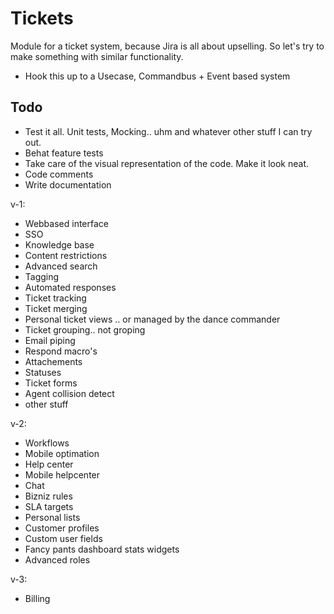 Tickets
=======

Module for a ticket system, because Jira is all about upselling. So let's
try to make something with  similar functionality.

- Hook this up to a Usecase, Commandbus + Event based system


Todo
---

- Test it all. Unit tests, Mocking.. uhm and whatever other stuff I can try out.
- Behat feature tests
- Take care of the visual representation of the code. Make it look neat.
- Code comments
- Write documentation


v-1:
- Webbased interface
- SSO
- Knowledge base
- Content restrictions
- Advanced search
- Tagging
- Automated responses
- Ticket tracking
- Ticket merging
- Personal ticket views .. or managed by the dance commander
- Ticket grouping.. not groping
- Email piping
- Respond macro's
- Attachements
- Statuses
- Ticket forms
- Agent collision detect
 - other stuff

v-2:
- Workflows
- Mobile optimation
- Help center
- Mobile helpcenter
- Chat
- Bizniz rules
- SLA targets
- Personal lists
- Customer profiles
- Custom user fields
- Fancy pants dashboard stats widgets
- Advanced roles

v-3:
- Billing
